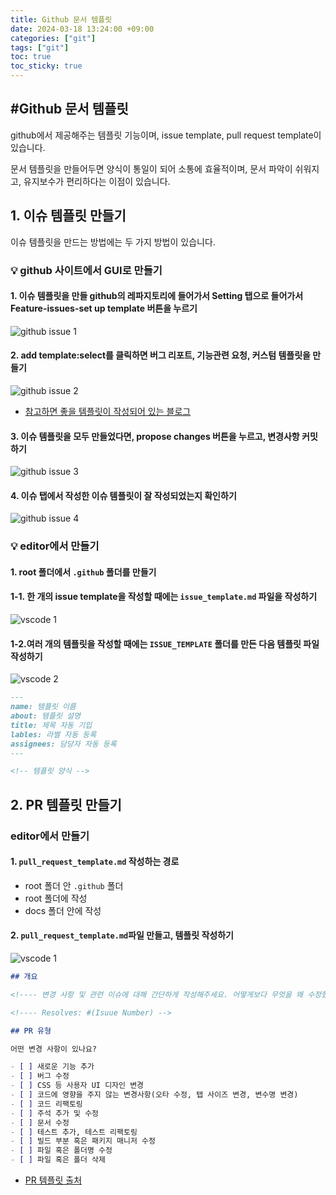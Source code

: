 ```yaml
---
title: Github 문서 템플릿
date: 2024-03-18 13:24:00 +09:00
categories: ["git"]
tags: ["git"]
toc: true
toc_sticky: true
---
```


## #Github 문서 템플릿

github에서 제공해주는 템플릿 기능이며, issue template, pull request template이 있습니다.

문서 템플릿을 만들어두면 양식이 통일이 되어 소통에 효율적이며, 문서 파악이 쉬워지고, 유지보수가 편리하다는 이점이 있습니다.

## 1. 이슈 템플릿 만들기

이슈 템플릿을 만드는 방법에는 두 가지 방법이 있습니다.

### 💡 github 사이트에서 GUI로 만들기

#### 1. 이슈 템플릿을 만들 github의 레파지토리에 들어가서 Setting 탭으로 들어가서 Feature-issues-set up template 버튼을 누르기

![github issue 1](https://github.com/hyemin12/programmers-sprint3/assets/66300732/ac4c2465-2344-4747-a76b-28566fe998ed)

#### 2. add template:select를 클릭하면 버그 리포트, 기능관련 요청, 커스텀 템플릿을 만들기

![github issue 2](https://github.com/hyemin12/programmers-sprint3/assets/66300732/2e17222f-4356-4d3f-8ecf-7c9fa91b1b82)

- [참고하면 좋을 템플릿이 작성되어 있는 블로그](https://amaran-th.github.io/Github/[Github]%20Issue%20&%20PR%20Template%20%EC%84%A4%EC%A0%95%ED%95%98%EA%B8%B0/#issue-template)

#### 3. 이슈 템플릿을 모두 만들었다면, propose changes 버튼을 누르고, 변경사항 커밋하기

![github issue 3](https://github.com/hyemin12/programmers-sprint3/assets/66300732/aa097613-88dc-4ef2-98e7-707383c56098)

#### 4. 이슈 탭에서 작성한 이슈 템플릿이 잘 작성되었는지 확인하기

![github issue 4](https://github.com/hyemin12/programmers-sprint3/assets/66300732/14c8b2dd-6a6f-4610-845f-587745e2fc36)

### 💡 editor에서 만들기

#### 1. root 폴더에서 `.github` 폴더를 만들기

#### 1-1. 한 개의 issue template을 작성할 때에는 `issue_template.md` 파일을 작성하기

![vscode 1](https://github.com/hyemin12/programmers-sprint3/assets/66300732/0c3f1a9a-2fe9-4b69-b351-cadbc97eb37e)

#### 1-2.여러 개의 템플릿을 작성할 때에는 `ISSUE_TEMPLATE` 폴더를 만든 다음 템플릿 파일 작성하기

![vscode 2](https://github.com/hyemin12/programmers-sprint3/assets/66300732/7e4d76f5-0034-4516-82da-0d8fa4b7842e)

```md
---
name: 템플릿 이름
about: 템플릿 설명
title: 제목 자동 기입
lables: 라벨 자동 등록
assignees: 담당자 자동 등록
---

<!-- 템플릿 양식 -->
```

## 2. PR 템플릿 만들기

### editor에서 만들기

#### 1. `pull_request_template.md` 작성하는 경로

- root 폴더 안 `.github` 폴더
- root 폴더에 작성
- docs 폴더 안에 작성

#### 2. `pull_request_template.md`파일 만들고, 템플릿 작성하기

![vscode 1](https://github.com/hyemin12/programmers-sprint3/assets/66300732/0c3f1a9a-2fe9-4b69-b351-cadbc97eb37e)

```md
## 개요

<!---- 변경 사항 및 관련 이슈에 대해 간단하게 작성해주세요. 어떻게보다 무엇을 왜 수정했는지 설명해주세요. -->

<!---- Resolves: #(Isuue Number) -->

## PR 유형

어떤 변경 사항이 있나요?

- [ ] 새로운 기능 추가
- [ ] 버그 수정
- [ ] CSS 등 사용자 UI 디자인 변경
- [ ] 코드에 영향을 주지 않는 변경사항(오타 수정, 탭 사이즈 변경, 변수명 변경)
- [ ] 코드 리팩토링
- [ ] 주석 추가 및 수정
- [ ] 문서 수정
- [ ] 테스트 추가, 테스트 리팩토링
- [ ] 빌드 부분 혹은 패키지 매니저 수정
- [ ] 파일 혹은 폴더명 수정
- [ ] 파일 혹은 폴더 삭제
```

- [PR 템플릿 출처](https://green-bin.tistory.com/16)
